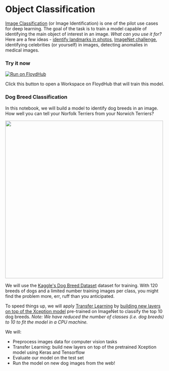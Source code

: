 # Object Classification

[Image Classification](https://en.wikipedia.org/wiki/Computer_vision#Recognition) (or Image Identification) is one of the pilot use cases for deep learning. The goal of the task is to train a model capable of identifying the main object of interest in an image. *What can you use it for?* Here are a few ideas - [identify landmarks in photos](https://ai.googleblog.com/2018/03/google-landmarks-new-dataset-and.html), [ImageNet challenge](http://www.image-net.org/challenges/LSVRC/), identifying celebrities (or yourself) in images, detecting anomalies in medical images.

### Try it now

[![Run on FloydHub](https://s3-us-west-2.amazonaws.com/floydhub-assets/button/button.svg)](https://floydhub.com/run?template=https://github.com/floydhub/image-classification-template)

Click this button to open a Workspace on FloydHub that will train this model.

### Dog Breed Classification

In this notebook, we will build a model to identify dog breeds in an image. How well you can tell your Norfolk Terriers from your Norwich Terriers? 

<img src="https://raw.githubusercontent.com/floydhub/image-classification-template/master/images/classification.png" width="500" height="500" align="center"/>

We will use the [Kaggle's Dog Breed Dataset](https://www.kaggle.com/c/dog-breed-identification) dataset for training. With 120 breeds of dogs and a limited number training images per class, you might find the problem more, err, ruff than you anticipated. 

To speed things up, we will apply [Transfer Learning](https://cs231n.github.io/transfer-learning/) by [building new layers on top of the Xception model]( https://www.depends-on-the-definition.com/transfer-learning-for-dog-breed-identification/mode) pre-trained on ImageNet to classify the top 10 dog breeds. *Note: We have reduced the number of classes (i.e. dog breeds) to 10 to fit the model in a CPU machine.*

We will:
- Preprocess images data for computer vision tasks
- Transfer Learning: build new layers on top of the pretrained Xception model using Keras and Tensorflow
- Evaluate our model on the test set
- Run the model on new dog images from the web!
